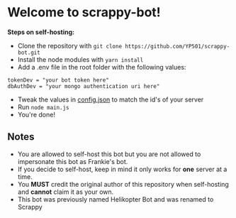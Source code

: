# Welcome to scrappy-bot!

**Steps on self-hosting:**
- Clone the repository with `git clone https://github.com/YP501/scrappy-bot.git`
- Install the node modules with `yarn install`
- Add a .env file in the root folder with the following values:
```
tokenDev = "your bot token here"
dbAuthDev = "your mongo authentication uri here"
```
- Tweak the values in [config.json](https://github.com/YP501/frankie-bot/blob/main/src/config.json) to match the id's of your server
- Run `node main.js`
- You're done!

## Notes
- You are allowed to self-host this bot but you are not allowed to impersonate this bot as Frankie's bot.
- If you decide to self-host, keep in mind it only works for **one** server at a time.
- You **MUST** credit the original author of this repository when self-hosting and **cannot** claim it as your own.
- This bot was previously named Helikopter Bot and was renamed to Scrappy
